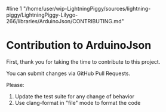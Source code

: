 #line 1 "/home/user/wip-LightningPiggy/sources/lightning-piggy/LightningPiggy-Lilygo-266/libraries/ArduinoJson/CONTRIBUTING.md"
# Contribution to ArduinoJson

First, thank you for taking the time to contribute to this project.

You can submit changes via GitHub Pull Requests.

Please:

1. Update the test suite for any change of behavior
2. Use clang-format in "file" mode to format the code
